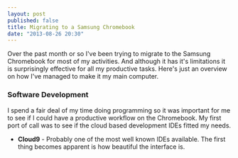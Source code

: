 ```yaml
---
layout: post
published: false
title: Migrating to a Samsung Chromebook
date: "2013-08-26 20:30"
---
```


Over the past month or so I've been trying to migrate to the Samsung Chromebook for most of my activities. And although it has it's limitations it is surprisingly effective for all my productive tasks. Here's just an overview on how I've managed to make it my main computer.

### Software Development

I spend a fair deal of my time doing programming so it was important for me to see if I could have a productive workflow on the Chromebook. My first port of call was to see if the cloud based development IDEs fitted my needs.

- **Cloud9** - Probably one of the most well known IDEs available. The first thing becomes apparent is how beautiful the interface is.

